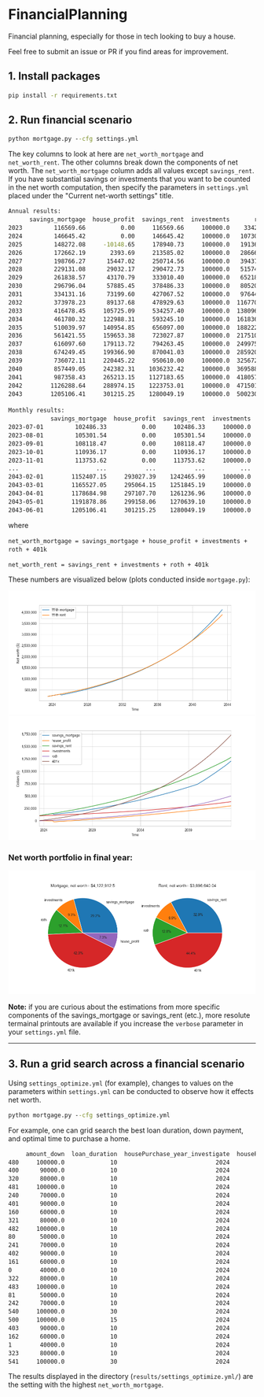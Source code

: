 # FinancialPlanning
Financial planning, especially for those in tech looking to buy a house.

Feel free to submit an issue or PR if you find areas for improvement.

## 1. Install packages
```cmd
pip install -r requirements.txt
```

## 2. Run financial scenario
```cmd
python mortgage.py --cfg settings.yml
```

The key columns to look at here are `net_worth_mortgage` and `net_worth_rent`. The other columns break down the components of net worth. The `net_worth_mortgage` column adds all values except `savings_rent`. If you have substantial savings or investments that you want to be counted in the net worth computation, then specify the parameters in `settings.yml` placed under the "Current net-worth settings" title.

```cmd
Annual results:
      savings_mortgage  house_profit  savings_rent  investments       roth        401k  net_worth_mortgage  net_worth_rent
2023         116569.66          0.00     116569.66     100000.0    3342.92    11571.66           231484.25       231484.25
2024         146645.42          0.00     146645.42     100000.0   10730.79    37145.04           294521.24       294521.24
2025         148272.08     -10148.65     178940.73     100000.0   19136.57    66241.98           323501.98       364319.28
2026         172662.19       2393.69     213585.02     100000.0   28666.59    99230.49           402952.95       441482.10
2027         198766.27      15447.02     250714.56     100000.0   39437.03   136512.80           490163.13       526664.40
2028         229131.08      29032.17     290472.73     100000.0   51574.87   178528.41           588266.53       620576.01
2029         261838.57      43170.79     333010.40     100000.0   65218.77   225757.29           695985.42       723986.46
2030         296796.04      57885.45     378486.33     100000.0   80520.10   278723.42           813925.01       837729.85
2031         334131.16      73199.60     427067.52     100000.0   97644.04   337998.60           942973.41       962710.17
2032         373978.23      89137.68     478929.63     100000.0  116770.79   404206.57          1084093.26      1099906.98
2033         416478.45     105725.09     534257.40     100000.0  138096.82   478027.45          1238327.81      1250381.66
2034         461780.32     122988.31     593245.10     100000.0  161836.32   560202.64          1406807.59      1415284.06
2035         510039.97     140954.85     656097.00     100000.0  188222.68   651540.03          1590757.53      1595859.71
2036         561421.55     159653.38     723027.87     100000.0  217510.12   752919.66          1791504.72      1793457.65
2037         616097.60     179113.72     794263.45     100000.0  249975.52   865299.89          2010486.73      2009538.86
2038         674249.45     199366.90     870041.03     100000.0  285920.28   989724.05          2249260.67      2245685.36
2039         736072.11     220445.22     950610.00     100000.0  325672.42  1127327.62          2509517.37      2503610.04
2040         857449.05     242382.31    1036232.42     100000.0  369588.86  1279346.04          2848766.25      2785167.31
2041         987358.43     265213.15    1127183.65     100000.0  418057.79  1447123.13          3217752.50      3092364.58
2042        1126288.64     288974.15    1223753.01     100000.0  471501.40  1632120.22          3618884.41      3427374.64
2043        1205106.41     301215.25    1280049.19     100000.0  500230.60  1731567.47          3838119.73      3611847.27

Monthly results:
            savings_mortgage  house_profit  savings_rent  investments       roth        401k  net_worth_mortgage  net_worth_rent
2023-07-01         102486.33          0.00     102486.33     100000.0     541.67     1875.00           204903.00       204903.00
2023-08-01         105301.54          0.00     105301.54     100000.0    1089.46     3771.20           210162.20       210162.20
2023-09-01         108118.47          0.00     108118.47     100000.0    1643.43     5688.79           215450.68       215450.68
2023-10-01         110936.17          0.00     110936.17     100000.0    2203.63     7627.94           220767.74       220767.74
2023-11-01         113753.62          0.00     113753.62     100000.0    2770.11     9588.84           226112.56       226112.56
...                      ...           ...           ...          ...        ...         ...                 ...             ...
2043-02-01        1152407.15     293027.39    1242465.99     100000.0  480923.97  1664736.83          3691095.35      3488126.80
2043-03-01        1165527.05     295064.15    1251845.19     100000.0  485692.52  1681243.35          3727527.08      3518781.07
2043-04-01        1178684.98     297107.70    1261236.96     100000.0  490499.62  1697883.31          3764175.60      3549619.89
2043-05-01        1191878.86     299158.06    1270639.10     100000.0  495345.55  1714657.69          3801040.15      3580642.33
2043-06-01        1205106.41     301215.25    1280049.19     100000.0  500230.60  1731567.47          3838119.73      3611847.27
```

where 

`net_worth_mortgage = savings_mortgage + house_profit + investments + roth + 401k`

`net_worth_rent = savings_rent + investments + roth + 401k`

These numbers are visualized below (plots conducted inside `mortgage.py`):

<img src="results/settings.yml/net_worth_temporal.png" alt="Net worth plot" title="Net worth plot">
<img src="results/settings.yml/net_worth_components_temporal.png" alt="Net components worth plot" title="Net components worth plot">

### Net worth portfolio in final year:

<img src="results/settings.yml/net_worth_piechart.png" alt="Net components worth plot" title="Net pie chart worth plot">

**Note:** if you are curious about the estimations from more specific components of the savings_mortgage or savings_rent (etc.), more resolute termainal printouts are available if you increase the `verbose` parameter in your `settings.yml` file.

***


## 3. Run a grid search across a financial scenario

Using `settings_optimize.yml` (for example), changes to values on the parameters within `settings.yml` can be conducted to observe how it effects net worth.

```cmd
python mortgage.py --cfg settings_optimize.yml
```

For example, one can grid search the best loan duration, down payment, and optimal time to purchase a home.

```cmd
     amount_down  loan_duration  housePurchase_year_investigate  housePurchase_month_investigate  net_worth_mortgage  net_worth_rent
480     100000.0             10                            2024                                3          4350713.50      3896640.04
400      90000.0             10                            2024                                3          4342795.12      3896640.04
320      80000.0             10                            2024                                3          4334876.66      3896640.04
481     100000.0             10                            2024                                6          4332128.38      3896640.04
240      70000.0             10                            2024                                3          4326958.16      3896640.04
401      90000.0             10                            2024                                6          4324209.99      3896640.04
160      60000.0             10                            2024                                3          4319039.97      3896640.04
321      80000.0             10                            2024                                6          4316291.54      3896640.04
482     100000.0             10                            2024                                9          4313606.43      3896640.04
80       50000.0             10                            2024                                3          4308761.91      3896640.04
241      70000.0             10                            2024                                6          4308373.04      3896640.04
402      90000.0             10                            2024                                9          4305688.04      3896640.04
161      60000.0             10                            2024                                6          4300454.85      3896640.04
0        40000.0             10                            2024                                3          4298484.79      3896640.04
322      80000.0             10                            2024                                9          4297769.59      3896640.04
483     100000.0             10                            2024                               12          4295147.02      3896640.04
81       50000.0             10                            2024                                6          4290176.79      3896640.04
242      70000.0             10                            2024                                9          4289851.09      3896640.04
540     100000.0             30                            2024                                3          4288611.46      3896640.04
500     100000.0             15                            2024                                3          4287711.94      3896640.04
403      90000.0             10                            2024                               12          4287228.63      3896640.04
162      60000.0             10                            2024                                9          4281932.90      3896640.04
1        40000.0             10                            2024                                6          4279899.66      3896640.04
323      80000.0             10                            2024                               12          4279310.18      3896640.04
541     100000.0             30                            2024                                6          4278525.49      3896640.04
```

The results displayed in the directory (`results/settings_optimize.yml/`) are the setting with the highest `net_worth_mortgage`.
